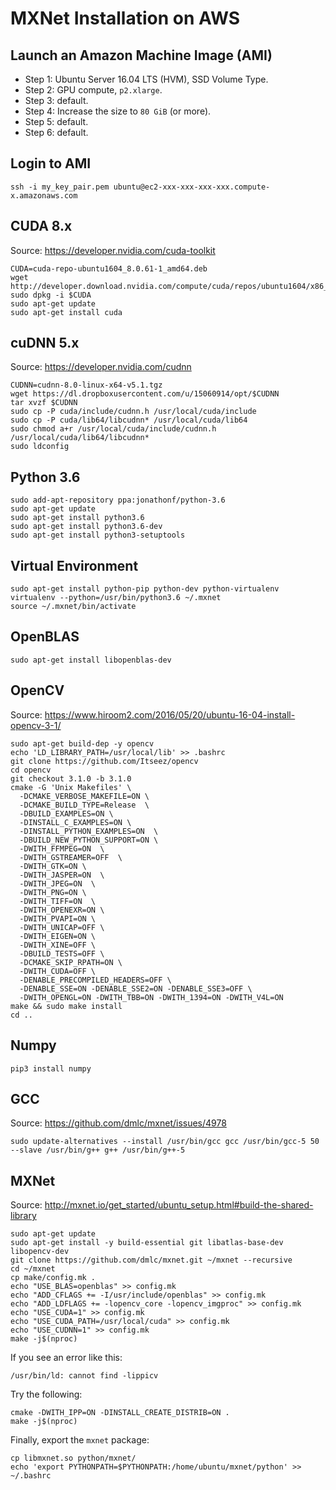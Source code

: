 # MXNet Installation on AWS

## Launch an Amazon Machine Image (AMI)

* Step 1: Ubuntu Server 16.04 LTS (HVM), SSD Volume Type.
* Step 2: GPU compute, `p2.xlarge`.
* Step 3: default.
* Step 4: Increase the size to `80 GiB` (or more).
* Step 5: default.
* Step 6: default.

## Login to AMI

```
ssh -i my_key_pair.pem ubuntu@ec2-xxx-xxx-xxx-xxx.compute-x.amazonaws.com
```

## CUDA 8.x

Source: https://developer.nvidia.com/cuda-toolkit

```
CUDA=cuda-repo-ubuntu1604_8.0.61-1_amd64.deb
wget http://developer.download.nvidia.com/compute/cuda/repos/ubuntu1604/x86_64/$CUDA
sudo dpkg -i $CUDA
sudo apt-get update
sudo apt-get install cuda
```

## cuDNN 5.x

Source: https://developer.nvidia.com/cudnn

```
CUDNN=cudnn-8.0-linux-x64-v5.1.tgz
wget https://dl.dropboxusercontent.com/u/15060914/opt/$CUDNN
tar xvzf $CUDNN
sudo cp -P cuda/include/cudnn.h /usr/local/cuda/include
sudo cp -P cuda/lib64/libcudnn* /usr/local/cuda/lib64
sudo chmod a+r /usr/local/cuda/include/cudnn.h /usr/local/cuda/lib64/libcudnn*
sudo ldconfig
```

## Python 3.6

```
sudo add-apt-repository ppa:jonathonf/python-3.6
sudo apt-get update
sudo apt-get install python3.6
sudo apt-get install python3.6-dev
sudo apt-get install python3-setuptools
```

## Virtual Environment

```
sudo apt-get install python-pip python-dev python-virtualenv
virtualenv --python=/usr/bin/python3.6 ~/.mxnet
source ~/.mxnet/bin/activate
```

## OpenBLAS

```
sudo apt-get install libopenblas-dev
```

## OpenCV

Source: https://www.hiroom2.com/2016/05/20/ubuntu-16-04-install-opencv-3-1/

```
sudo apt-get build-dep -y opencv
echo 'LD_LIBRARY_PATH=/usr/local/lib' >> .bashrc
git clone https://github.com/Itseez/opencv
cd opencv
git checkout 3.1.0 -b 3.1.0
cmake -G 'Unix Makefiles' \
  -DCMAKE_VERBOSE_MAKEFILE=ON \
  -DCMAKE_BUILD_TYPE=Release  \
  -DBUILD_EXAMPLES=ON \
  -DINSTALL_C_EXAMPLES=ON \
  -DINSTALL_PYTHON_EXAMPLES=ON  \
  -DBUILD_NEW_PYTHON_SUPPORT=ON \
  -DWITH_FFMPEG=ON  \
  -DWITH_GSTREAMER=OFF  \
  -DWITH_GTK=ON \
  -DWITH_JASPER=ON  \
  -DWITH_JPEG=ON  \
  -DWITH_PNG=ON \
  -DWITH_TIFF=ON  \
  -DWITH_OPENEXR=ON \
  -DWITH_PVAPI=ON \
  -DWITH_UNICAP=OFF \
  -DWITH_EIGEN=ON \
  -DWITH_XINE=OFF \
  -DBUILD_TESTS=OFF \
  -DCMAKE_SKIP_RPATH=ON \
  -DWITH_CUDA=OFF \
  -DENABLE_PRECOMPILED_HEADERS=OFF \
  -DENABLE_SSE=ON -DENABLE_SSE2=ON -DENABLE_SSE3=OFF \
  -DWITH_OPENGL=ON -DWITH_TBB=ON -DWITH_1394=ON -DWITH_V4L=ON
make && sudo make install
cd ..
```

## Numpy

```
pip3 install numpy
```

## GCC

Source: https://github.com/dmlc/mxnet/issues/4978

```
sudo update-alternatives --install /usr/bin/gcc gcc /usr/bin/gcc-5 50 --slave /usr/bin/g++ g++ /usr/bin/g++-5
```

## MXNet

Source: http://mxnet.io/get_started/ubuntu_setup.html#build-the-shared-library

```
sudo apt-get update
sudo apt-get install -y build-essential git libatlas-base-dev libopencv-dev
git clone https://github.com/dmlc/mxnet.git ~/mxnet --recursive
cd ~/mxnet
cp make/config.mk .
echo "USE_BLAS=openblas" >> config.mk
echo "ADD_CFLAGS += -I/usr/include/openblas" >> config.mk
echo "ADD_LDFLAGS += -lopencv_core -lopencv_imgproc" >> config.mk
echo "USE_CUDA=1" >> config.mk
echo "USE_CUDA_PATH=/usr/local/cuda" >> config.mk
echo "USE_CUDNN=1" >> config.mk
make -j$(nproc)
```

If you see an error like this:

```
/usr/bin/ld: cannot find -lippicv
```

Try the following:

```
cmake -DWITH_IPP=ON -DINSTALL_CREATE_DISTRIB=ON .
make -j$(nproc)
```

Finally, export the `mxnet` package:

```
cp libmxnet.so python/mxnet/
echo 'export PYTHONPATH=$PYTHONPATH:/home/ubuntu/mxnet/python' >> ~/.bashrc
```